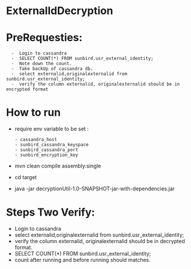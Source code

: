 # ExternalIdDecryption
# PreRequesties: 
      -  Login to cassandra
      -  SELECT COUNT(*) FROM sunbird.usr_external_identity;  
      -  Note down the count.
      -  Take backUp of cassandra db.
      -  select externalid,originalexternalid from sunbird.usr_external_identity;
      -  verify the column externalid, originalexternalid should be in encrypted format
# How to run
  - require env variable to be set : </br>
  
        - cassandra_host
        - sunbird_cassandra_keyspace
        - sunbird_cassandra_port
        - sunbird_encryption_key
   
   - mvn clean compile assembly:single
   - cd target
   - java -jar decryptionUtil-1.0-SNAPSHOT-jar-with-dependencies.jar 
     
# Steps Two Verify:
   - Login to cassandra
   - select externalid,originalexternalid from sunbird.usr_external_identity;
   - verify the column externalid, originalexternalid should be in decrypted format.
   - SELECT COUNT(*) FROM sunbird.usr_external_identity;  
   - count after running and before running should matches.
